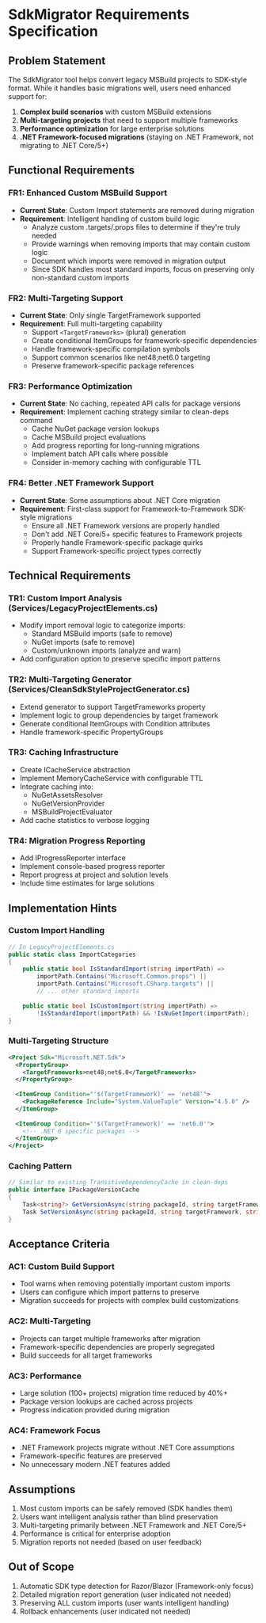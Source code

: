 # SdkMigrator Requirements Specification

## Problem Statement

The SdkMigrator tool helps convert legacy MSBuild projects to SDK-style format. While it handles basic migrations well, users need enhanced support for:
1. **Complex build scenarios** with custom MSBuild extensions
2. **Multi-targeting projects** that need to support multiple frameworks
3. **Performance optimization** for large enterprise solutions
4. **.NET Framework-focused migrations** (staying on .NET Framework, not migrating to .NET Core/5+)

## Functional Requirements

### FR1: Enhanced Custom MSBuild Support
- **Current State**: Custom Import statements are removed during migration
- **Requirement**: Intelligent handling of custom build logic
  - Analyze custom .targets/.props files to determine if they're truly needed
  - Provide warnings when removing imports that may contain custom logic
  - Document which imports were removed in migration output
  - Since SDK handles most standard imports, focus on preserving only non-standard custom imports

### FR2: Multi-Targeting Support
- **Current State**: Only single TargetFramework supported
- **Requirement**: Full multi-targeting capability
  - Support `<TargetFrameworks>` (plural) generation
  - Create conditional ItemGroups for framework-specific dependencies
  - Handle framework-specific compilation symbols
  - Support common scenarios like net48;net6.0 targeting
  - Preserve framework-specific package references

### FR3: Performance Optimization
- **Current State**: No caching, repeated API calls for package versions
- **Requirement**: Implement caching strategy similar to clean-deps command
  - Cache NuGet package version lookups
  - Cache MSBuild project evaluations
  - Add progress reporting for long-running migrations
  - Implement batch API calls where possible
  - Consider in-memory caching with configurable TTL

### FR4: Better .NET Framework Support
- **Current State**: Some assumptions about .NET Core migration
- **Requirement**: First-class support for Framework-to-Framework SDK-style migrations
  - Ensure all .NET Framework versions are properly handled
  - Don't add .NET Core/5+ specific features to Framework projects
  - Properly handle Framework-specific package quirks
  - Support Framework-specific project types correctly

## Technical Requirements

### TR1: Custom Import Analysis (Services/LegacyProjectElements.cs)
- Modify import removal logic to categorize imports:
  - Standard MSBuild imports (safe to remove)
  - NuGet imports (safe to remove)
  - Custom/unknown imports (analyze and warn)
- Add configuration option to preserve specific import patterns

### TR2: Multi-Targeting Generator (Services/CleanSdkStyleProjectGenerator.cs)
- Extend generator to support TargetFrameworks property
- Implement logic to group dependencies by target framework
- Generate conditional ItemGroups with Condition attributes
- Handle framework-specific PropertyGroups

### TR3: Caching Infrastructure
- Create ICacheService abstraction
- Implement MemoryCacheService with configurable TTL
- Integrate caching into:
  - NuGetAssetsResolver
  - NuGetVersionProvider
  - MSBuildProjectEvaluator
- Add cache statistics to verbose logging

### TR4: Migration Progress Reporting
- Add IProgressReporter interface
- Implement console-based progress reporter
- Report progress at project and solution levels
- Include time estimates for large solutions

## Implementation Hints

### Custom Import Handling
```csharp
// In LegacyProjectElements.cs
public static class ImportCategories
{
    public static bool IsStandardImport(string importPath) =>
        importPath.Contains("Microsoft.Common.props") ||
        importPath.Contains("Microsoft.CSharp.targets") ||
        // ... other standard imports
        
    public static bool IsCustomImport(string importPath) =>
        !IsStandardImport(importPath) && !IsNuGetImport(importPath);
}
```

### Multi-Targeting Structure
```xml
<Project Sdk="Microsoft.NET.Sdk">
  <PropertyGroup>
    <TargetFrameworks>net48;net6.0</TargetFrameworks>
  </PropertyGroup>
  
  <ItemGroup Condition="'$(TargetFramework)' == 'net48'">
    <PackageReference Include="System.ValueTuple" Version="4.5.0" />
  </ItemGroup>
  
  <ItemGroup Condition="'$(TargetFramework)' == 'net6.0'">
    <!-- .NET 6 specific packages -->
  </ItemGroup>
</Project>
```

### Caching Pattern
```csharp
// Similar to existing TransitiveDependencyCache in clean-deps
public interface IPackageVersionCache
{
    Task<string?> GetVersionAsync(string packageId, string targetFramework);
    Task SetVersionAsync(string packageId, string targetFramework, string version);
}
```

## Acceptance Criteria

### AC1: Custom Build Support
- Tool warns when removing potentially important custom imports
- Users can configure which import patterns to preserve
- Migration succeeds for projects with complex build customizations

### AC2: Multi-Targeting
- Projects can target multiple frameworks after migration
- Framework-specific dependencies are properly segregated
- Build succeeds for all target frameworks

### AC3: Performance
- Large solution (100+ projects) migration time reduced by 40%+
- Package version lookups are cached across projects
- Progress indication provided during migration

### AC4: Framework Focus
- .NET Framework projects migrate without .NET Core assumptions
- Framework-specific features are preserved
- No unnecessary modern .NET features added

## Assumptions

1. Most custom imports can be safely removed (SDK handles them)
2. Users want intelligent analysis rather than blind preservation
3. Multi-targeting primarily between .NET Framework and .NET Core/5+
4. Performance is critical for enterprise adoption
5. Migration reports not needed (based on user feedback)

## Out of Scope

1. Automatic SDK type detection for Razor/Blazor (Framework-only focus)
2. Detailed migration report generation (user indicated not needed)
3. Preserving ALL custom imports (user wants intelligent handling)
4. Rollback enhancements (user indicated not needed)